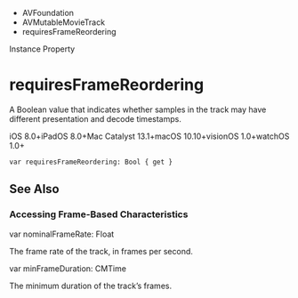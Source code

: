

- AVFoundation
- AVMutableMovieTrack
-  requiresFrameReordering 

Instance Property

# requiresFrameReordering

A Boolean value that indicates whether samples in the track may have different presentation and decode timestamps.

iOS 8.0+iPadOS 8.0+Mac Catalyst 13.1+macOS 10.10+visionOS 1.0+watchOS 1.0+

``` source
var requiresFrameReordering: Bool { get }
```

## See Also

### Accessing Frame-Based Characteristics

var nominalFrameRate: Float

The frame rate of the track, in frames per second.

var minFrameDuration: CMTime

The minimum duration of the track’s frames.


